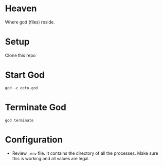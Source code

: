 # Heaven

Where god (files) reside.

# Setup

Clone this repo

# Start God

```
god -c octo.god
```

# Terminate God

```
god terminate
```

# Configuration

- Review `.env` file. It contains the directory of all the processes. Make sure this is working and all values are legal.


